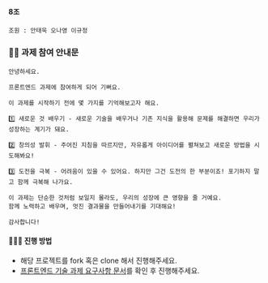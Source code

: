 #### 8조
```
조원 : 안태욱 오나영 이규정
```

### 👋🏻 과제 참여 안내문

```
안녕하세요.

프론트엔드 과제에 참여하게 되어 기뻐요.

이 과제를 시작하기 전에 몇 가지를 기억해보고자 해요.

1️⃣ 새로운 것 배우기 - 새로운 기술을 배우거나 기존 지식을 활용해 문제를 해결하면 우리가 성장하는 계기가 돼요.

2️⃣ 창의성 발휘 - 주어진 지침을 따르지만, 자유롭게 아이디어를 펼쳐보고 새로운 방법을 시도해봐요!

3️⃣ 도전을 극복 - 어려움이 있을 수 있어요. 하지만 그건 도전의 한 부분이죠! 포기하지 말고 함께 극복해 나가요.

이 과제는 단순한 것처럼 보일지 몰라도, 우리의 성장에 큰 영향을 줄 거예요.
함께 노력하고 배우며, 멋진 결과물을 만들어내기를 기대해요!

감사합니다!
```

#### 👨🏻‍💻 진행 방법

- 해당 프로젝트를 fork 혹은 clone 해서 진행해주세요.
- [프론트엔드 기술 과제 요구사항 문서](https://www.notion.so/inifinite-tries/317b3150aa8d4c898b9274aae54d0e74?pvs=4)를 확인 후 진행해주세요.
